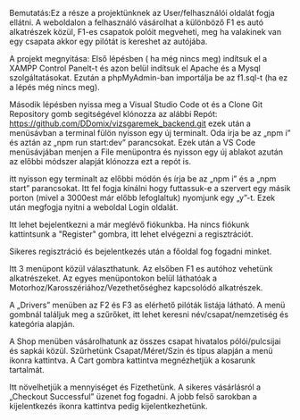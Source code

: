 Bemutatás:Ez a része a projektünknek az User/felhasználói oldalát fogja ellátni. A weboldalon a felhasználó vásárolhat a különböző F1 es autó alkatrészek közül, F1-es csapatok polóit megveheti, meg ha valakinek van egy csapata akkor egy pilótát is kereshet az autójába.


A projekt megnyitása: Első lépésben ( ha még nincs meg) indítsuk el a XAMPP Control Panelt-t és azon belül indítsuk el Apache és a Mysql szolgáltatásokat. Ezután a phpMyAdmin-ban importálja be az f1.sql-t (ha ez a lépés még nincs meg).


Második lépésben nyissa meg a Visual Studio Code ot és a Clone Git Repository gomb segitségével klónozza az alábbi Repót: 
https://github.com/DDomix/vizsgaremek_backend.git
ezek után a menüsávban a terminal fülön nyisson egy új terminalt. Oda irja be az „npm i” és aztán az „npm run start:dev” parancsokat.
Ezek után a VS Code menüsávjában menjen a File menüpontra és nyisson egy új ablakot
azután az előbbi módszer alapját klónozza ezt a repót is.

itt nyisson egy terminalt az előbbi módón és írja be az „npm i” és a „npm start” parancsokat. Itt fel fogja kínálni hogy futtassuk-e a szervert egy másik porton (mivel a 3000est már előbb lefoglaltuk) nyomjunk egy „y”-t. 
Ezek után megfogja nyitni a weboldal Login oldalát. 

Itt lehet bejelentkezni a már meglévő fiókunkba. 
Ha nincs fiókunk kattintsunk a "Register" gombra, itt lehet elvégezni a regisztrációt.

Sikeres regisztráció és bejelentkezés után a főoldal fog fogadni minket.

Itt 3 menüpont közül választhatunk.
Az elsőben F1 es autóhoz vehetünk alkatrészeket.
Az egyes menüpontokon belül láthatóak a Motorhoz/Karosszériához/Vezethetőséghez kapcsolódó alkatrészek.

A „Drivers” menüben az F2 és F3 as elérhető pilóták listája látható. A menü gombnál találjuk meg a szűrőket, itt lehet keresni név/csapat/nemzetiség és kategória alapján.

A Shop menüben vásárolhatunk az összes csapat hivatalos pólói/pulcsijai és sapkái közül.
Szűrhetünk Csapat/Méret/Szín és típus alapján a menü ikonra kattintva.
A Cart gombra kattintva megnézhetjük a kosarunk tartalmát.

Itt növelhetjük a mennyiséget és Fizethetünk.
A sikeres vásárlásról a „Checkout Successful” üzenet fog fogadni.
A jobb felső sarokban a kijelentkezés ikonra kattintva pedig kijelentkezhetünk.


